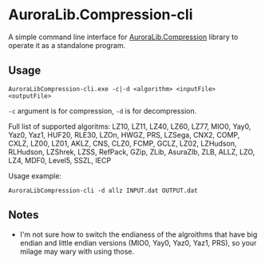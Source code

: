 # AuroraLib.Compression-cli
A simple command line interface for [AuroraLib.Compression](https://github.com/Venomalia/AuroraLib.Compression) library to operate it as a standalone program.

## Usage
```
AuroraLibCompression-cli.exe -c|-d <algorithm> <inputFile> <outputFile>
```

`-c` argument is for compression, `-d` is for decompression.

Full list of supported algoritms: LZ10, LZ11, LZ40, LZ60, LZ77, MIO0, Yay0, Yaz0, Yaz1, HUF20, RLE30, LZOn, HWGZ, PRS, LZSega, CNX2, COMP, CXLZ, LZ00, LZ01, AKLZ, CNS, CLZ0, FCMP, GCLZ, LZ02, LZHudson, RLHudson, LZShrek, LZSS, RefPack, GZip, ZLib, AsuraZlb, ZLB, ALLZ, LZO, LZ4, MDF0, Level5, SSZL, IECP

Usage example:
```
AuroraLibCompression-cli -d allz INPUT.dat OUTPUT.dat
```

## Notes

- I'm not sure how to switch the endianess of the algroithms that have big endian and little endian versions (MIO0, Yay0, Yaz0, Yaz1, PRS), so your milage may wary with using those.
